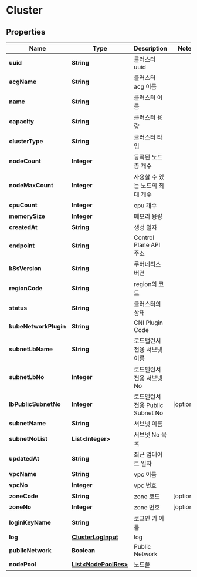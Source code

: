 
# Cluster

## Properties
Name | Type | Description | Notes
------------ | ------------- | ------------- | -------------
**uuid** | **String** | 클러스터 uuid | 
**acgName** | **String** | 클러스터 acg 이름 | 
**name** | **String** | 클러스터 이름 | 
**capacity** | **String** | 클러스터 용량 | 
**clusterType** | **String** | 클러스터 타입 | 
**nodeCount** | **Integer** | 등록된 노드 총 개수 | 
**nodeMaxCount** | **Integer** | 사용할 수 있는 노드의 최대 개수 | 
**cpuCount** | **Integer** | cpu 개수 | 
**memorySize** | **Integer** | 메모리 용량 | 
**createdAt** | **String** | 생성 일자 | 
**endpoint** | **String** | Control Plane API 주소 | 
**k8sVersion** | **String** | 쿠버네티스 버전 | 
**regionCode** | **String** | region의 코드 | 
**status** | **String** | 클러스터의 상태 | 
**kubeNetworkPlugin** | **String** | CNI Plugin Code | 
**subnetLbName** | **String** | 로드밸런서 전용 서브넷 이름 | 
**subnetLbNo** | **Integer** | 로드밸런서 전용 서브넷 No | 
**lbPublicSubnetNo** | **Integer** | 로드밸런서 전용 Public Subnet No |  [optional]
**subnetName** | **String** | 서브넷 이름 | 
**subnetNoList** | **List&lt;Integer&gt;** | 서브넷 No 목록 | 
**updatedAt** | **String** | 최근 업데이트 일자 | 
**vpcName** | **String** | vpc 이름 | 
**vpcNo** | **Integer** | vpc 번호 | 
**zoneCode** | **String** | zone 코드 |  [optional]
**zoneNo** | **Integer** | zone 번호 |  [optional]
**loginKeyName** | **String** | 로그인 키 이름 | 
**log** | [**ClusterLogInput**](ClusterLogInput.md) | log | 
**publicNetwork** | **Boolean** | Public Network | 
**nodePool** | [**List&lt;NodePoolRes&gt;**](NodePoolRes.md) | 노드풀 | 



